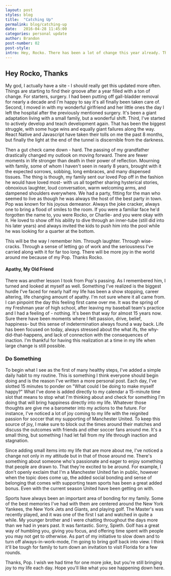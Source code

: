 ```yaml
---
layout: post
styles: blog
title:  "Catching Up"
permalink: blog/catching-up
date:   2016-04-28 11:45:00
categories: personal update
author: Brandon
post-number: 02
post-style:
intro: Hey, Rocko. There has been a lot of change this year already. This is a post on the more personal side of things.
---
```

## Hey Rocko, Thanks

My god, I actually have a site - I should really get this updated more often. Things are starting to find their groove after a year filled with a ton of change. For starters, surgery. I had been putting off gall-bladder removal for nearly a decade and I'm happy to say it's all finally been taken care of. Second, I moved in with my wonderful girlfriend and her little ones the day I left the hospital after the previously mentioned surgery. It's been a giant adaptation living with a small family, but a wonderful shift. Third, I've started to actively develop and teach development again. That has been the biggest struggle, with some huge wins and equally giant failures along the way. React Native and Javascript have taken their tolls on me the past 8 months, but finally the light at the end of the tunnel is discernible from the darkness.

Then a gut check came down - hard. The passing of my grandfather drastically changed my outlook on moving forward. There are fewer moments in life stronger than death in their power of reflection. Mourning with family, some of whom I haven't seen in nearly 8 years, brought with it the expected sorrows, sobbing, long embraces, and many dispensed tissues. The thing is though, my family sent our loved Pop off in the fashion he would have loved most- with us all together sharing hysterical stories, obnoxious laughter, loud conversation, warm welcoming arms, and dampened shoulders everywhere. We had a party, fitting for the man who seemed to live as though he was always the host of the best party in town. Pop was known for his joyous demeanor. Always the joke cracker, always one to bring a flood of smiles to the room. If you were a familiar face he'd forgotten the name to, you were Rocko, or Charlie- and you were okay with it. He loved to show off his ability to dive through an inner-tube (still did into his later years) and always invited the kids to push him into the pool while he was looking for a quarter at the bottom.

This will be the way I remember him. Through laughter. Through wise-cracks. Through a sense of letting go of work and the seriousness I've carried along with it for far too long. There will be more joy in the world around me because of my Pop. Thanks Rocko.

#### Apathy, My Old Friend

There was another lesson I took from Pop's passing. As I remembered him, I turned and looked at myself as well. Something I've realized is the biggest hurdle I've faced for nearly half my life has been a show stopping, career altering, life changing amount of apathy. I'm not sure where it all came from. I can pinpoint the day this feeling first came over me. It was the spring of my Freshman year of high school, after leaving my baseball team's practice and I had a feeling of - nothing. It's been that way for almost 15 years now. Sure there have been moments where I felt passion, drive, belief, happiness- but this sense of indetermination always found a way back. Life has been focused on today, always stressed about the what ifs, the why-did-that-happens, and lack of connection with the consequences of inaction. I'm thankful for having this realization at a time in my life when large change is still possible.

### Do Something

To begin what I see as the first of many healthy steps, I've added a simple daily habit to my routine. This is something I think everyone should begin doing and is the reason I've written a more personal post. Each day, I've slotted 15 minutes to ponder on "What could I be doing to make myself happy?" What I've done is added directly to my calendar a 15-minute time slot that means to stop what I'm thinking about and check for something I'm doing that will bring happiness directly into my life. Whatever those thoughts are give me a barometer into my actions to the future. For instance, I've noticed a lot of joy coming to my life with the reignited passion for soccer that my supporting of Manchester United. To keep this source of joy, I make sure to block out the times around their matches and discuss the outcomes with friends and other soccer fans around me. It's a small thing, but something I had let fall from my life through inaction and stagnation.

Since adding small items into my life that are more about me, I've noticed a change not only in my attitude but in that of those around me. There's something about someone who's passionate and eager to enjoy something that people are drawn to. That they're excited to be around. For example, I don't openly exclaim that I'm a Manchester United fan in public, however when the topic does come up, the added social bonding and sense of belonging that comes with supporting team sports has been a great added bonus. Even with the current season United have been getting on with.

Sports have always been an important area of bonding for my family. Some of the best memories I've had with them are centered around the New York Yankees, the New York Jets and Giants, and playing golf. The Master's was recently played, and it was one of the first I sat and watched in quite a while. My younger brother and I were chatting throughout the days more than we had in years past. It was fantastic. Sorry, Spieth. Golf has a great way of humbling you, giving you focus, and offering time spent with people you may not get to otherwise. As part of my initiative to slow down and to turn off always-in-work-mode, I'm going to bring golf back into view. I think it'll be tough for family to turn down an invitation to visit Florida for a few rounds.

Thanks, Pop. I wish we had time for one more joke, but you're still bringing joy to my life each day. Hope you'll like what you see happening down here.
